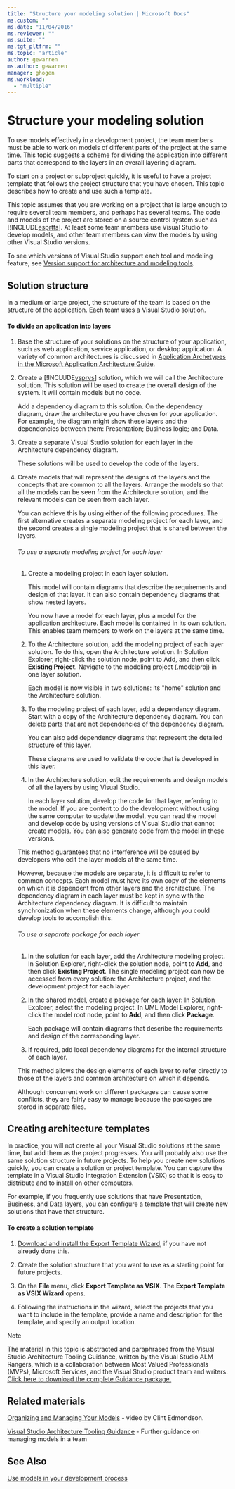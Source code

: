 ```yaml
---
title: "Structure your modeling solution | Microsoft Docs"
ms.custom: ""
ms.date: "11/04/2016"
ms.reviewer: ""
ms.suite: ""
ms.tgt_pltfrm: ""
ms.topic: "article"
author: gewarren
ms.author: gewarren
manager: ghogen
ms.workload: 
  - "multiple"
---
```

# Structure your modeling solution
To use models effectively in a development project, the team members must be able to work on models of different parts of the project at the same time. This topic suggests a scheme for dividing the application into different parts that correspond to the layers in an overall layering diagram.  
  
 To start on a project or subproject quickly, it is useful to have a project template that follows the project structure that you have chosen. This topic describes how to create and use such a template.  
  
 This topic assumes that you are working on a project that is large enough to require several team members, and perhaps has several teams. The code and models of the project are stored on a source control system such as [!INCLUDE[esprtfs](../code-quality/includes/esprtfs_md.md)]. At least some team members use Visual Studio to develop models, and other team members can view the models by using other Visual Studio versions.  
  
 To see which versions of Visual Studio support each tool and modeling feature, see [Version support for architecture and modeling tools](../modeling/what-s-new-for-design-in-visual-studio.md#VersionSupport).  
  
## Solution structure  
 In a medium or large project, the structure of the team is based on the structure of the application. Each team uses a Visual Studio solution.  
  
#### To divide an application into layers  
  
1.  Base the structure of your solutions on the structure of your application, such as web application, service application, or desktop application. A variety of common architectures is discussed in [Application Archetypes in the Microsoft Application Architecture Guide](http://go.microsoft.com/fwlink/?LinkId=196681).  
  
2.  Create a [!INCLUDE[vsprvs](../code-quality/includes/vsprvs_md.md)] solution, which we will call the Architecture solution. This solution will be used to create the overall design of the system. It will contain models but no code.  
  
     Add a dependency diagram to this solution. On the dependency diagram, draw the architecture you have chosen for your application. For example, the diagram might show these layers and the dependencies between them: Presentation; Business logic; and Data.  
  
4.  Create a separate Visual Studio solution for each layer in the Architecture dependency diagram.  
  
     These solutions will be used to develop the code of the layers.  
  
5.  Create models that will represent the designs of the layers and the concepts that are common to all the layers. Arrange the models so that all the models can be seen from the Architecture solution, and the relevant models can be seen from each layer.  
  
     You can achieve this by using either of the following procedures. The first alternative creates a separate modeling project for each layer, and the second creates a single modeling project that is shared between the layers.  
  
    ###### To use a separate modeling project for each layer  
  
    1.  Create a modeling project in each layer solution.  
  
         This model will contain diagrams that describe the requirements and design of that layer. It can also contain dependency diagrams that show nested layers.  
  
         You now have a model for each layer, plus a model for the application architecture. Each model is contained in its own solution. This enables team members to work on the layers at the same time.  
  
    2.  To the Architecture solution, add the modeling project of each layer solution. To do this, open the Architecture solution. In Solution Explorer, right-click the solution node, point to Add, and then click **Existing Project**. Navigate to the modeling project (.modelproj) in one layer solution.  
  
         Each model is now visible in two solutions: its "home" solution and the Architecture solution.  
  
    3.  To the modeling project of each layer, add a dependency diagram. Start with a copy of the Architecture dependency diagram. You can delete parts that are not dependencies of the dependency diagram.  
  
         You can also add dependency diagrams that represent the detailed structure of this layer.  
  
         These diagrams are used to validate the code that is developed in this layer.  
  
    4.  In the Architecture solution, edit the requirements and design models of all the layers by using Visual Studio.  
  
         In each layer solution, develop the code for that layer, referring to the model. If you are content to do the development without using the same computer to update the model, you can read the model and develop code by using versions of Visual Studio that cannot create models. You can also generate code from the model in these versions.  
  
     This method guarantees that no interference will be caused by developers who edit the layer models at the same time.  
  
     However, because the models are separate, it is difficult to refer to common concepts. Each model must have its own copy of the elements on which it is dependent from other layers and the architecture. The dependency diagram in each layer must be kept in sync with the Architecture dependency diagram. It is difficult to maintain synchronization when these elements change, although you could develop tools to accomplish this.  
  
    ###### To use a separate package for each layer  
  
    1.  In the solution for each layer, add the Architecture modeling project. In Solution Explorer, right-click the solution node, point to **Add**, and then click **Existing Project**. The single modeling project can now be accessed from every solution: the Architecture project, and the development project for each layer.  
  
    2.  In the shared model, create a package for each layer: In Solution Explorer, select the modeling project. In UML Model Explorer, right-click the model root node, point to **Add**, and then click **Package**.  
  
         Each package will contain diagrams that describe the requirements and design of the corresponding layer.  
  
    3.  If required, add local dependency diagrams for the internal structure of each layer.  
  
     This method allows the design elements of each layer to refer directly to those of the layers and common architecture on which it depends.  
  
     Although concurrent work on different packages can cause some conflicts, they are fairly easy to manage because the packages are stored in separate files.
  
## Creating architecture templates  
 In practice, you will not create all your Visual Studio solutions at the same time, but add them as the project progresses. You will probably also use the same solution structure in future projects.  To help you create new solutions quickly, you can create a solution or project template. You can capture the template in a Visual Studio Integration Extension (VSIX) so that it is easy to distribute and to install on other computers.  
  
 For example, if you frequently use solutions that have Presentation, Business, and Data layers, you can configure a template that will create new solutions that have that structure.  
  
#### To create a solution template  
  
1.  [Download and install the Export Template Wizard](http://go.microsoft.com/fwlink/?LinkId=196686), if you have not already done this.  
  
2.  Create the solution structure that you want to use as a starting point for future projects.  
  
3.  On the **File** menu, click **Export Template as VSIX**. The **Export Template as VSIX Wizard** opens.  
  
4.  Following the instructions in the wizard, select the projects that you want to include in the template, provide a name and description for the template, and specify an output location.  
  
> [!NOTE]
>  The material in this topic is abstracted and paraphrased from the Visual Studio Architecture Tooling Guidance, written by the Visual Studio ALM Rangers, which is a collaboration between Most Valued Professionals (MVPs), Microsoft Services, and the Visual Studio product team and writers. [Click here to download the complete Guidance package.](http://go.microsoft.com/fwlink/?LinkID=191984)  
  
## Related materials  
 [Organizing and Managing Your Models](http://channel9.msdn.com/posts/clinted/UML-with-VS-2010-Part-9-Organizing-and-Managing-Your-Models/) - video by Clint Edmondson.  
  
 [Visual Studio Architecture Tooling Guidance](../modeling/visual-studio-architecture-tooling-guidance.md) - Further guidance on managing models in a team  
  
## See Also  
 [Use models in your development process](../modeling/use-models-in-your-development-process.md)
